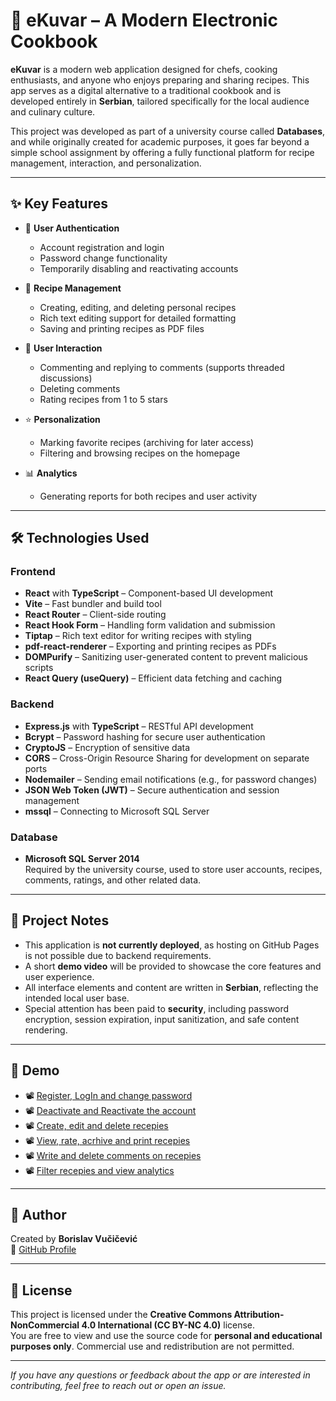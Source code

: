 # 🍲 eKuvar – A Modern Electronic Cookbook

**eKuvar** is a modern web application designed for chefs, cooking enthusiasts, and anyone who enjoys preparing and sharing recipes. This app serves as a digital alternative to a traditional cookbook and is developed entirely in **Serbian**, tailored specifically for the local audience and culinary culture.

This project was developed as part of a university course called **Databases**, and while originally created for academic purposes, it goes far beyond a simple school assignment by offering a fully functional platform for recipe management, interaction, and personalization.

---

## ✨ Key Features

- 🔐 **User Authentication**
  - Account registration and login
  - Password change functionality
  - Temporarily disabling and reactivating accounts

- 📖 **Recipe Management**
  - Creating, editing, and deleting personal recipes
  - Rich text editing support for detailed formatting
  - Saving and printing recipes as PDF files

- 💬 **User Interaction**
  - Commenting and replying to comments (supports threaded discussions)
  - Deleting comments
  - Rating recipes from 1 to 5 stars

- ⭐ **Personalization**
  - Marking favorite recipes (archiving for later access)
  - Filtering and browsing recipes on the homepage

- 📊 **Analytics**
  - Generating reports for both recipes and user activity

---

## 🛠️ Technologies Used

### Frontend

- **React** with **TypeScript** – Component-based UI development
- **Vite** – Fast bundler and build tool
- **React Router** – Client-side routing
- **React Hook Form** – Handling form validation and submission
- **Tiptap** – Rich text editor for writing recipes with styling
- **pdf-react-renderer** – Exporting and printing recipes as PDFs
- **DOMPurify** – Sanitizing user-generated content to prevent malicious scripts
- **React Query (useQuery)** – Efficient data fetching and caching

### Backend

- **Express.js** with **TypeScript** – RESTful API development
- **Bcrypt** – Password hashing for secure user authentication
- **CryptoJS** – Encryption of sensitive data
- **CORS** – Cross-Origin Resource Sharing for development on separate ports
- **Nodemailer** – Sending email notifications (e.g., for password changes)
- **JSON Web Token (JWT)** – Secure authentication and session management
- **mssql** – Connecting to Microsoft SQL Server

### Database

- **Microsoft SQL Server 2014**  
  Required by the university course, used to store user accounts, recipes, comments, ratings, and other related data.

---

## 📌 Project Notes

- This application is **not currently deployed**, as hosting on GitHub Pages is not possible due to backend requirements.
- A short **demo video** will be provided to showcase the core features and user experience.
- All interface elements and content are written in **Serbian**, reflecting the intended local user base.
- Special attention has been paid to **security**, including password encryption, session expiration, input sanitization, and safe content rendering.

---

## 🎥 Demo

- 📽️ [Register, LogIn and change password](https://drive.google.com/file/d/1-B6r468y_pKScmYmehlrzQhyfRqqye6X/view?usp=sharing)
- 📽️ [Deactivate and Reactivate the account](https://drive.google.com/file/d/1-9QH6DZQBS6vCVSBj2secvJfot9s4_oM/view?usp=sharing)
- 📽️ [Create, edit and delete recepies](https://drive.google.com/file/d/1m5rOnxYJdn7wd1-5-EnxmXORMdQJxINT/view?usp=sharing)
- 📽️ [View, rate, acrhive and print recepies](https://drive.google.com/file/d/1-4oFs9FTlJNb7tvyD88aD8EgdT1zRn0c/view?usp=sharing)
- 📽️ [Write and delete comments on recepies](https://drive.google.com/file/d/1-76oZe2o48MOFZlMJGApW8A7keIAjcJC/view?usp=sharing)
- 📽️ [Filter recepies and view analytics](https://drive.google.com/file/d/1-A0lYVfEGZYq86H6DgCMT1gnnWZHRKzo/view?usp=sharing)
---

## 👤 Author

Created by **Borislav Vučičević**  
🔗 [GitHub Profile](https://github.com/borislav-vucicevic-04)

---

## 📄 License

This project is licensed under the **Creative Commons Attribution-NonCommercial 4.0 International (CC BY-NC 4.0)** license.  
You are free to view and use the source code for **personal and educational purposes only**. Commercial use and redistribution are not permitted.

---

*If you have any questions or feedback about the app or are interested in contributing, feel free to reach out or open an issue.*
